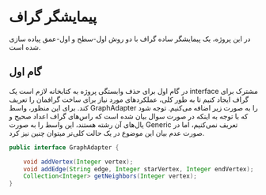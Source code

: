 # پیمایشگر گراف
در این پروژه، یک پیمایشگر ساده گراف با دو روش اول-سطح و اول-عمق پیاده سازی شده است.

## گام اول
در گام اول برای حذف وابستگی پروژه به کتابخانه لازم است یک interface مشترک برای گراف ایجاد کنیم تا به طور کلی، عملکرد‌های مورد نیاز برای ساخت گرافمان را تعریف کند.
برای این منظور، واسط GraphAdapter را به صورت زیر اضافه می‌کنیم.
توجه شود که با توجه به اینکه در صورت سوال بیان شده است که راس‌های گراف اعداد صحیح و یال‌های آن رشته هستند، این واسط را به صورت Generic تعریف نمی‌کنیم، اما در صورت عدم بیان این موضوع در یک حالت کلی‌تر میتوان چنین نیز کرد.

```java
public interface GraphAdapter {

    void addVertex(Integer vertex);
    void addEdge(String edge, Integer starVertex, Integer endVertex);
    Collection<Integer> getNeighbors(Integer vertex);
}
```